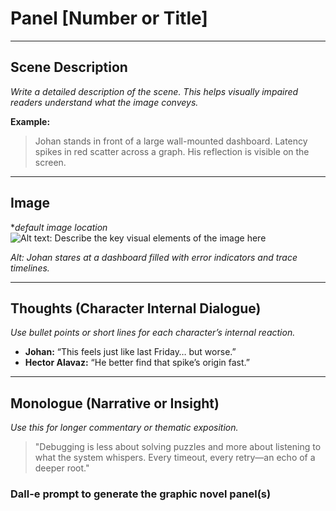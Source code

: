# Panel [Number or Title]

---

## Scene Description

*Write a detailed description of the scene. This helps visually impaired readers understand what the image conveys.*

**Example:**  
> Johan stands in front of a large wall-mounted dashboard. Latency spikes in red scatter across a graph. His reflection is visible on the screen.

---

## Image

**default image location*
![Alt text: Describe the key visual elements of the image here](path/to/image-file.png)

*Alt: Johan stares at a dashboard filled with error indicators and trace timelines.*

---

## Thoughts (Character Internal Dialogue)

*Use bullet points or short lines for each character’s internal reaction.*

- **Johan:** “This feels just like last Friday… but worse.”
- **Hector Alavaz:** “He better find that spike’s origin fast.”

---

## Monologue (Narrative or Insight)

*Use this for longer commentary or thematic exposition.*

> "Debugging is less about solving puzzles and more about listening to what the system whispers. Every timeout, every retry—an echo of a deeper root."

### Dall-e prompt to generate the graphic novel panel(s)